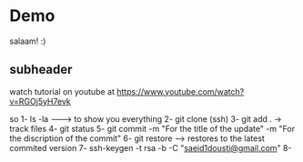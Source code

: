 # Demo

salaam! :)

## subheader

watch tutorial on youtube at 
https://www.youtube.com/watch?v=RGOj5yH7evk

so 
1- ls -la ---> to show you everything
2- git clone (ssh)
3- git add .  -> track files
4- git status
5- git commit -m "For the title of the update" -m "For the discription of the commit"
6- git restore --> restores to the latest commited version
7- ssh-keygen -t rsa -b -C "saeid1dousti@gmail.com"
8- 
